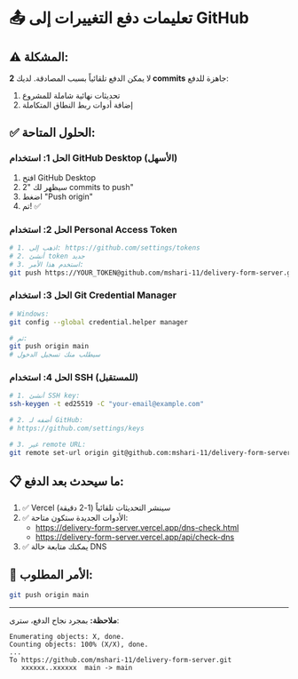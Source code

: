 # 📤 **تعليمات دفع التغييرات إلى GitHub**

## ⚠️ **المشكلة:**
لا يمكن الدفع تلقائياً بسبب المصادقة. لديك **2 commits** جاهزة للدفع:
1. تحديثات نهائية شاملة للمشروع
2. إضافة أدوات ربط النطاق المتكاملة

## ✅ **الحلول المتاحة:**

### **الحل 1: استخدام GitHub Desktop** (الأسهل)
1. افتح GitHub Desktop
2. سيظهر لك "2 commits to push"
3. اضغط "Push origin"
4. تم! ✅

### **الحل 2: استخدام Personal Access Token**
```bash
# 1. اذهب إلى: https://github.com/settings/tokens
# 2. أنشئ token جديد
# 3. استخدم هذا الأمر:
git push https://YOUR_TOKEN@github.com/mshari-11/delivery-form-server.git main
```

### **الحل 3: استخدام Git Credential Manager**
```bash
# Windows:
git config --global credential.helper manager

# ثم:
git push origin main
# سيطلب منك تسجيل الدخول
```

### **الحل 4: استخدام SSH** (للمستقبل)
```bash
# 1. أنشئ SSH key:
ssh-keygen -t ed25519 -C "your-email@example.com"

# 2. أضفه لـ GitHub:
# https://github.com/settings/keys

# 3. غير remote URL:
git remote set-url origin git@github.com:mshari-11/delivery-form-server.git
```

## 📋 **ما سيحدث بعد الدفع:**
1. ✅ Vercel سينشر التحديثات تلقائياً (1-2 دقيقة)
2. ✅ الأدوات الجديدة ستكون متاحة:
   - https://delivery-form-server.vercel.app/dns-check.html
   - https://delivery-form-server.vercel.app/api/check-dns
3. ✅ يمكنك متابعة حالة DNS

## 🎯 **الأمر المطلوب:**
```bash
git push origin main
```

---
**ملاحظة:** بمجرد نجاح الدفع، سترى:
```
Enumerating objects: X, done.
Counting objects: 100% (X/X), done.
...
To https://github.com/mshari-11/delivery-form-server.git
   xxxxxx..xxxxxx  main -> main
```
